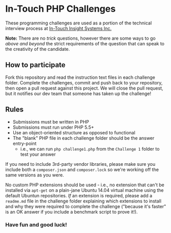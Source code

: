 # In-Touch PHP Challenges

These programming challenges are used as a portion of the technical interview process at [In-Touch Insight Systems Inc.](http://www.intouchinsight.com)

**Note:** There are no *trick* questions, however there are some ways to go *above and beyond* the strict requirements of the question that can speak to the creativity of the candidate.

## How to participate

Fork this repository and read the instruction text files in each challenge folder.  Complete the challenges, commit and push back to your repository, then open a pull request against this project.  We will close the pull request, but it notifies our dev team that someone has taken up the challenge!

## Rules

* Submissions must be written in PHP
* Submissions must run under PHP 5.5+
* Use an object-oriented structure as opposed to functional
* The "blank" PHP file in each challenge folder should be the answer entry-point
	* i.e., we can run `php challenge1.php` from the `Challenge 1` folder to test your answer

If you need to include 3rd-party vendor libraries, please make sure you include both a `composer.json` and `composer.lock` so we're working off the same versions as you were.

No custom PHP extensions should be used - i.e., no extension that can't be installed via `apt-get` on a plain-jane Ubuntu 14.04 virtual machine using the default Ubuntun repositories.  *If* an extension is required, please add a `readme.md` file in the challenge folder explaining which extensions to install and why they were required to complete the challenge ("because it's faster" is an OK answer if you include a benchmark script to prove it!).

### Have fun and good luck!